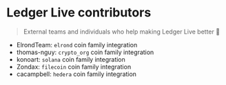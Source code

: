 # Ledger Live contributors

> External teams and individuals who help making Ledger Live better 🚀

- ElrondTeam: `elrond` coin family integration
- thomas-nguy: `crypto_org` coin family integration
- konoart: `solana` coin family integration
- Zondax: `filecoin` coin family integration
- cacampbell: `hedera` coin family integration
